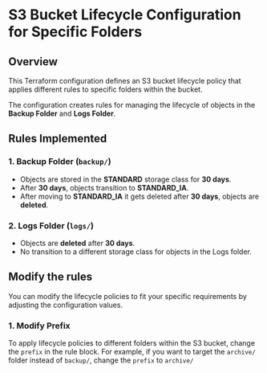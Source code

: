 # S3 Bucket Lifecycle Configuration for Specific Folders

## Overview

This Terraform configuration defines an S3 bucket lifecycle policy that applies different rules to specific folders within the bucket.

The configuration creates rules for managing the lifecycle of objects in the **Backup Folder** and **Logs Folder**.

## Rules Implemented

### 1. **Backup Folder (`backup/`)**

- Objects are stored in the **STANDARD** storage class for **30 days**.
- After **30 days**, objects transition to **STANDARD_IA**.
- After moving to **STANDARD_IA** it gets deleted after **30 days**, objects are **deleted**.

### 2. **Logs Folder (`logs/`)**

- Objects are **deleted** after **30 days**.
- No transition to a different storage class for objects in the Logs folder.

## Modify the rules

You can modify the lifecycle policies to fit your specific requirements by adjusting the configuration values.

### 1. **Modify Prefix**

To apply lifecycle policies to different folders within the S3 bucket, change the `prefix` in the rule block. For example, if you want to target the `archive/` folder instead of `backup/`, change the `prefix` to `archive/`
